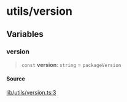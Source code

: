 # utils/version

## Variables

### version

> `const` **version**: `string` = `packageVersion`

#### Source

[lib/utils/version.ts:3](https://github.com/PufferFinance/puffer-sdk/blob/6f25c2b449b894ce4b08e007c494029eb814e8b4/lib/utils/version.ts#L3)
